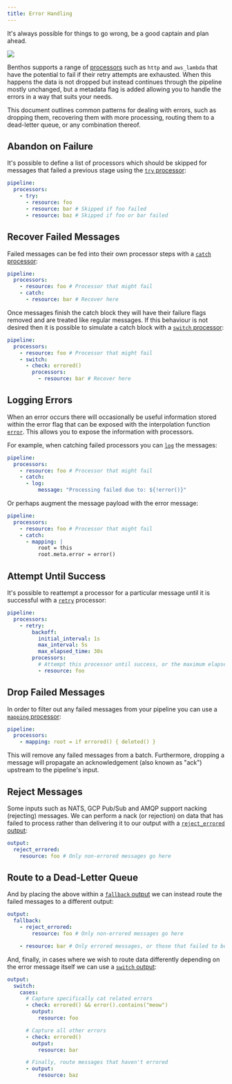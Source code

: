 ```yaml
---
title: Error Handling
---
```


It's always possible for things to go wrong, be a good captain and plan ahead.

<div style={{textAlign: 'center'}}><img style={{maxWidth: '300px', marginBottom: '40px'}} src="/img/Blobpirate.svg" /></div>

Benthos supports a range of [processors][processors] such as `http` and `aws_lambda` that have the potential to fail if their retry attempts are exhausted. When this happens the data is not dropped but instead continues through the pipeline mostly unchanged, but a metadata flag is added allowing you to handle the errors in a way that suits your needs.

This document outlines common patterns for dealing with errors, such as dropping them, recovering them with more processing, routing them to a dead-letter queue, or any combination thereof.

## Abandon on Failure

It's possible to define a list of processors which should be skipped for messages that failed a previous stage using the [`try` processor][processor.try]:

```yaml
pipeline:
  processors:
    - try:
      - resource: foo
      - resource: bar # Skipped if foo failed
      - resource: baz # Skipped if foo or bar failed
```

## Recover Failed Messages

Failed messages can be fed into their own processor steps with a [`catch` processor][processor.catch]:

```yaml
pipeline:
  processors:
    - resource: foo # Processor that might fail
    - catch:
      - resource: bar # Recover here
```

Once messages finish the catch block they will have their failure flags removed and are treated like regular messages. If this behaviour is not desired then it is possible to simulate a catch block with a [`switch` processor][processor.switch]:

```yaml
pipeline:
  processors:
    - resource: foo # Processor that might fail
    - switch:
      - check: errored()
        processors:
          - resource: bar # Recover here
```

## Logging Errors

When an error occurs there will occasionally be useful information stored within the error flag that can be exposed with the interpolation function [`error`][configuration.interpolation]. This allows you to expose the information with processors.

For example, when catching failed processors you can [`log`][processor.log] the messages:

```yaml
pipeline:
  processors:
    - resource: foo # Processor that might fail
    - catch:
      - log:
          message: "Processing failed due to: ${!error()}"
```

Or perhaps augment the message payload with the error message:

```yaml
pipeline:
  processors:
    - resource: foo # Processor that might fail
    - catch:
      - mapping: |
          root = this
          root.meta.error = error()
```

## Attempt Until Success

It's possible to reattempt a processor for a particular message until it is successful with a [`retry`][processor.retry] processor:

```yaml
pipeline:
  processors:
    - retry:
        backoff:
          initial_interval: 1s
          max_interval: 5s
          max_elapsed_time: 30s
        processors:
          # Attempt this processor until success, or the maximum elapsed time is reached.
          - resource: foo
```

## Drop Failed Messages

In order to filter out any failed messages from your pipeline you can use a [`mapping` processor][processor.mapping]:

```yaml
pipeline:
  processors:
    - mapping: root = if errored() { deleted() }
```

This will remove any failed messages from a batch. Furthermore, dropping a message will propagate an acknowledgement (also known as "ack") upstream to the pipeline's input.

## Reject Messages

Some inputs such as NATS, GCP Pub/Sub and AMQP support nacking (rejecting) messages. We can perform a nack (or rejection) on data that has failed to process rather than delivering it to our output with a [`reject_errored` output][output.reject_errored]:

```yaml
output:
  reject_errored:
    resource: foo # Only non-errored messages go here
```

## Route to a Dead-Letter Queue

And by placing the above within a [`fallback` output][output.fallback] we can instead route the failed messages to a different output:

```yaml
output:
  fallback:
    - reject_errored:
        resource: foo # Only non-errored messages go here

    - resource: bar # Only errored messages, or those that failed to be delivered to foo, go here
```

And, finally, in cases where we wish to route data differently depending on the error message itself we can use a [`switch` output][output.switch]:

```yaml
output:
  switch:
    cases:
      # Capture specifically cat related errors
      - check: errored() && error().contains("meow")
        output:
          resource: foo

      # Capture all other errors
      - check: errored()
        output:
          resource: bar

      # Finally, route messages that haven't errored
      - output:
          resource: baz
```

[processors]: /docs/components/processors/about
[processor.mapping]: /docs/components/processors/mapping
[processor.switch]: /docs/components/processors/switch
[processor.retry]: /docs/components/processors/retry
[processor.for_each]: /docs/components/processors/for_each
[processor.catch]: /docs/components/processors/catch
[processor.try]: /docs/components/processors/try
[processor.log]: /docs/components/processors/log
[output.switch]: /docs/components/outputs/switch
[output.fallback]: /docs/components/outputs/fallback
[output.reject_errored]: /docs/components/outputs/reject_errored
[configuration.interpolation]: /docs/configuration/interpolation#bloblang-queries

